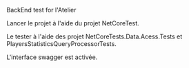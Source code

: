 BackEnd test for l'Atelier

Lancer le projet à l'aide du projet NetCoreTest.

Le tester à l'aide des projet NetCoreTests.Data.Acess.Tests et PlayersStatisticsQueryProcessorTests.

L'interface swagger est activée.

